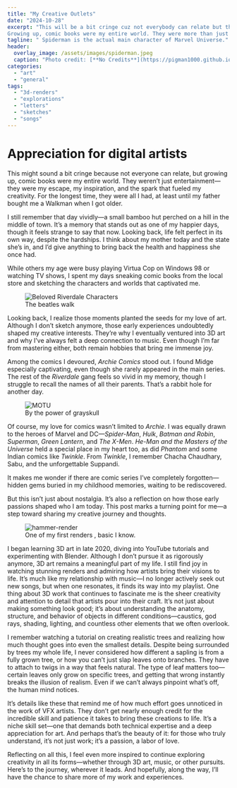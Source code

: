 ```yaml
---
title: "My Creative Outlets"
date: "2024-10-28"
excerpt: "This will be a bit cringe cuz not everybody can relate but then again , it's not my fault if you think this is childish. 
Growing up, comic books were my entire world. They were more than just entertainment—they were my escape, my inspiration, and my creative spark. For the longest time, they were all I had, at least until my father bought me a Walkman when I got older. While everyone was busy playing *Virtua Cop* on Windows 98, I spent my days stealing comic books from the local store and sketching the characters and worlds I admired so much."
tagline: " Spiderman is the actual main character of Marvel Universe."
header:
  overlay_image: /assets/images/spiderman.jpeg
  caption: "Photo credit: [**No Credits**](https://pigman1000.github.io/9101-292-003/art/general/my-creative-outlets/)"
categories: 
  - "art"
  - "general"
tags: 
  - "3d-renders"
  - "explorations"
  - "letters"
  - "sketches"
  - "songs"
---
```


# Appreciation for digital artists

This might sound a bit cringe because not everyone can relate, but growing up, comic books were my entire world. They weren’t just entertainment—they were my escape, my inspiration, and the spark that fueled my creativity. For the longest time, they were all I had, at least until my father bought me a Walkman when I got older.

I still remember that day vividly—a small bamboo hut perched on a hill in the middle of town. It’s a memory that stands out as one of my happier days, though it feels strange to say that now. Looking back, life felt perfect in its own way, despite the hardships. I think about my mother today and the state she’s in, and I’d give anything to bring back the health and happiness she once had.

While others my age were busy playing Virtua Cop on Windows 98 or watching TV shows, I spent my days sneaking comic books from the local store and sketching the characters and worlds that captivated me.

<figure class="align-center">
  <img src="{{ site.url }}{{ site.baseurl }}/assets/images/comic-header.jpg" alt="Beloved Riverdale Characters">
  <figcaption>The beatles walk</figcaption>
</figure> 

Looking back, I realize those moments planted the seeds for my love of art. Although I don’t sketch anymore, those early experiences undoubtedly shaped my creative interests. They’re why I eventually ventured into 3D art and why I’ve always felt a deep connection to music. Even though I’m far from mastering either, both remain hobbies that bring me immense joy.

Among the comics I devoured, *Archie Comics* stood out. I found Midge especially captivating, even though she rarely appeared in the main series. The rest of the *Riverdale* gang feels so vivid in my memory, though I struggle to recall the names of all their parents. That’s a rabbit hole for another day.

<figure class="align-center">
  <img src="{{ site.url }}{{ site.baseurl }}/assets/images/The_Secret_of_the_Sword_FilmPoster.jpg" alt="MOTU">
  <figcaption>By the power of grayskull</figcaption>
</figure> 

Of course, my love for comics wasn’t limited to *Archie*. I was equally drawn to the heroes of Marvel and DC—*Spider-Man*, *Hulk*, *Batman and Robin*, *Superman*, *Green Lantern*, and *The X-Men*. *He-Man and the Masters of the Universe* held a special place in my heart too, as did *Phantom* and some Indian comics like *Twinkle*. From *Twinkle*, I remember Chacha Chaudhary, Sabu, and the unforgettable Suppandi.

It makes me wonder if there are comic series I’ve completely forgotten—hidden gems buried in my childhood memories, waiting to be rediscovered.

But this isn’t just about nostalgia. It’s also a reflection on how those early passions shaped who I am today. This post marks a turning point for me—a step toward sharing my creative journey and thoughts.

<figure class="align-center">
  <img src="{{ site.url }}{{ site.baseurl }}/assets/images/hammer.jpg" alt="hammer-render">
  <figcaption>One of my first renders , basic I know.</figcaption>
</figure> 

I began learning 3D art in late 2020, diving into YouTube tutorials and experimenting with Blender. Although I don’t pursue it as rigorously anymore, 3D art remains a meaningful part of my life. I still find joy in watching stunning renders and admiring how artists bring their visions to life. It’s much like my relationship with music—I no longer actively seek out new songs, but when one resonates, it finds its way into my playlist.
One thing about 3D work that continues to fascinate me is the sheer creativity and attention to detail that artists pour into their craft. It’s not just about making something look good; it’s about understanding the anatomy, structure, and behavior of objects in different conditions—caustics, god rays, shading, lighting, and countless other elements that we often overlook.

I remember watching a tutorial on creating realistic trees and realizing how much thought goes into even the smallest details. Despite being surrounded by trees my whole life, I never considered how different a sapling is from a fully grown tree, or how you can’t just slap leaves onto branches. They have to attach to twigs in a way that feels natural. The type of leaf matters too—certain leaves only grow on specific trees, and getting that wrong instantly breaks the illusion of realism. Even if we can’t always pinpoint what’s off, the human mind notices.

It’s details like these that remind me of how much effort goes unnoticed in the work of VFX artists. They don’t get nearly enough credit for the incredible skill and patience it takes to bring these creations to life. It’s a niche skill set—one that demands both technical expertise and a deep appreciation for art. And perhaps that’s the beauty of it: for those who truly understand, it’s not just work; it’s a passion, a labor of love.

Reflecting on all this, I feel even more inspired to continue exploring creativity in all its forms—whether through 3D art, music, or other pursuits. Here’s to the journey, wherever it leads. And hopefully, along the way, I’ll have the chance to share more of my work and experiences.

